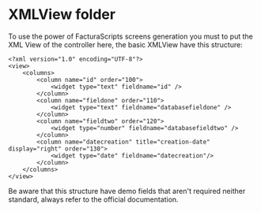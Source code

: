 # XMLView folder
To use the power of FacturaScripts screens generation you must to put the XML View of the controller here, the basic XMLView have this structure:

```
<?xml version="1.0" encoding="UTF-8"?>
<view>
    <columns>
        <column name="id" order="100">
            <widget type="text" fieldname="id" />
        </column>
        <column name="fieldone" order="110">
            <widget type="text" fieldname="databasefieldone" />
        </column>
        <column name="fieldtwo" order="120">
            <widget type="number" fieldname="databasefieldtwo" />
        </column>
        <column name="datecreation" title="creation-date" display="right" order="130">
            <widget type="date" fieldname="datecreation"/>
        </column>
    </columns>
</view>
```

Be aware that this structure have demo fields that aren't required neither standard, always refer to the official documentation.